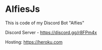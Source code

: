 # AlfiesJs

This is code of my Discord Bot "Alfies"

Discord Server - https://discord.gg/r8FPm4x

Hosting: https://heroku.com
